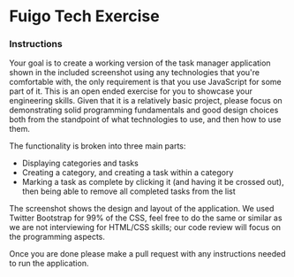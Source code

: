 Fuigo Tech Exercise
===================

### Instructions

Your goal is to create a working version of the task manager application shown in the included screenshot using any technologies that you're comfortable with, the only requirement is that you use JavaScript for some part of it. This is an open ended exercise for you to showcase your engineering skills. Given that it is a relatively basic project, please focus on demonstrating solid programming fundamentals and good design choices both from the standpoint of what technologies to use, and then how to use them.

The functionality is broken into three main parts:

- Displaying categories and tasks
- Creating a category, and creating a task within a category
- Marking a task as complete by clicking it (and having it be crossed out), then being able to remove all completed tasks from the list

The screenshot shows the design and layout of the application. We used Twitter Bootstrap for 99% of the CSS, feel free to do the same or similar as we are not interviewing for HTML/CSS skills; our code review will focus on the programming aspects.

Once you are done please make a pull request with any instructions needed to run the application.
